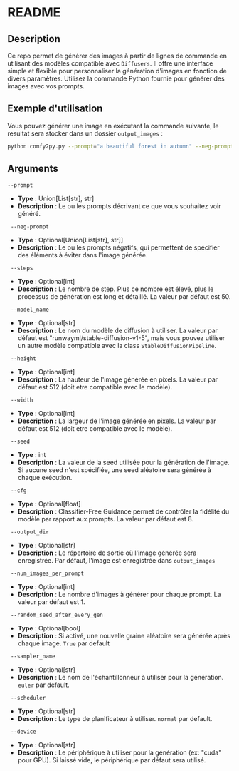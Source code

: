 # README

## Description

Ce repo permet de générer des images à partir de lignes de commande en utilisant des modèles compatible avec `Diffusers`. Il offre une interface simple et flexible pour personnaliser la génération d'images en fonction de divers paramètres. Utilisez la commande Python fournie pour générer des images avec vos prompts.

## Exemple d'utilisation

Vous pouvez générer une image en exécutant la commande suivante, le resultat sera stocker dans un dossier `output_images` :

```bash
python comfy2py.py --prompt="a beautiful forest in autumn" --neg-prompt="no snow, no fog"
```

## Arguments

`--prompt`
- **Type** : Union[List[str], str]
- **Description** : Le ou les prompts décrivant ce que vous souhaitez voir généré. 

` --neg-prompt`
- **Type** : Optional[Union[List[str], str]]
- **Description** : Le ou les prompts négatifs, qui permettent de spécifier des éléments à éviter dans l'image générée. 

` --steps`
- **Type** : Optional[int]
- **Description** : Le nombre de step. Plus ce nombre est élevé, plus le processus de génération est long et détaillé. La valeur par défaut est 50.

` --model_name`
- **Type** : Optional[str]
- **Description** : Le nom du modèle de diffusion à utiliser. La valeur par défaut est "runwayml/stable-diffusion-v1-5", mais vous pouvez utiliser un autre modèle compatible avec la class `StableDiffusionPipeline`.

` --height`
- **Type** : Optional[int]
- **Description** : La hauteur de l'image générée en pixels. La valeur par défaut est 512 (doit etre compatible avec le modèle).

` --width`
- **Type** : Optional[int]
- **Description** : La largeur de l'image générée en pixels. La valeur par défaut est 512 (doit etre compatible avec le modèle).

` --seed`
- **Type** : int
- **Description** : La valeur de la seed utilisée pour la génération de l'image. Si aucune seed n'est spécifiée, une seed aléatoire sera générée à chaque exécution.

` --cfg`
- **Type** : Optional[float]
- **Description** : Classifier-Free Guidance permet de contrôler la fidélité du modèle par rapport aux prompts. La valeur par défaut est 8.

` --output_dir`
- **Type** : Optional[str]
- **Description** : Le répertoire de sortie où l'image générée sera enregistrée. Par défaut, l'image est enregistrée dans `output_images`

` --num_images_per_prompt`
- **Type** : Optional[int]
- **Description** : Le nombre d'images à générer pour chaque prompt. La valeur par défaut est 1.

` --random_seed_after_every_gen`
- **Type** : Optional[bool]
- **Description** : Si activé, une nouvelle graine aléatoire sera générée après chaque image. `True` par default

` --sampler_name`
- **Type** : Optional[str]
- **Description** : Le nom de l'échantillonneur à utiliser pour la génération. `euler` par default.

` --scheduler`
- **Type** : Optional[str]
- **Description** : Le type de planificateur à utiliser. `normal` par default.

` --device`
- **Type** : Optional[str]
- **Description** : Le périphérique à utiliser pour la génération (ex: "cuda" pour GPU). Si laissé vide, le périphérique par défaut sera utilisé.






